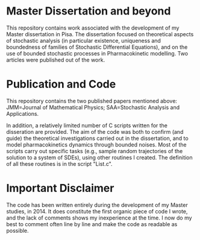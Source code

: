 # Master Dissertation and beyond
This repository contains work associated with the development of my Master dissertation in Pisa. The dissertation focused on theoretical aspects of stochastic analysis (in particular existence, uniqueness and boundedness of families of Stochastic Differential Equations), and on the use of bounded stochastic processes in Pharmacokinetic modelling. Two articles were published out of the work. 

# Publication and Code
This repository contains the two published papers mentioned above: JMM=Journal of Mathematical Physics; SAA=Stochastic Analysis and Applications. 

In addition, a relatively limited number of C scripts written for the disseration are provided. The aim of the code was both to confirm (and guide) the theoretical investigations carried out in the dissertation, and to model pharmacokinetics dynamics through bounded noises.
Most of the scripts carry out specific tasks (e.g., sample random trajectories of the solution to a system of SDEs), using other routines I created. The definition of all these routines is in the script "List.c". 

# Important Disclaimer
The code has been written entirely during the development of my Master studies, in 2014. It does constitute the first organic piece of code I wrote, and the lack of comments shows my inexperience at the time. I now do my best to comment often line by line and make the code as readable as possible.
